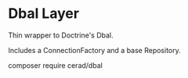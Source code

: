 Dbal Layer
==============================

Thin wrapper to Doctrine's Dbal.

Includes a ConnectionFactory and a base Repository.

composer require cerad/dbal
